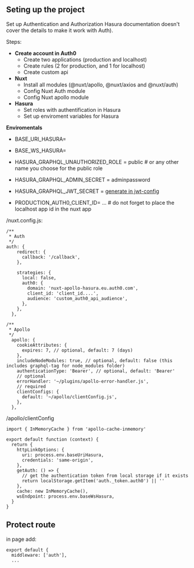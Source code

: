 ## Seting up the project

Set up Authentication and Authorization
Hasura documentation doesn't cover the details to make it work with Auth).

Steps:
- **Create account in Auth0**
  - Create two applications (production and localhost)
  - Create rules (2 for production, and 1 for localhost)
  - Create custom api
- **Nuxt**
  - Install all modules (@nuxt/apollo, @nuxt/axios and @nuxt/auth)
  - Config Nuxt Auth module
  - Config Nuxt apollo module
- **Hasura**
  - Set roles with authentification in Hasura
  - Set up enviroment variables for Hasura

**Enviromentals**
- BASE_URI_HASURA=
- BASE_WS_HASURA=

- HASURA_GRAPHQL_UNAUTHORIZED_ROLE = public # or any other name you choose for the public role
- HASURA_GRAPHQL_ADMIN_SECRET = adminpassword
- HASURA_GRAPHQL_JWT_SECRET = [generate in jwt-config](https://hasura.io/jwt-config)


- PRODUCTION_AUTH0_CLIENT_ID= ...  # do not forget to place the localhost app id in the nuxt app

/nuxt.config.js:
```
/**
 * Auth
 */
auth: {
    redirect: {
      callback: '/callback',
    },

    strategies: {
      local: false,
      auth0: {
        domain: 'nuxt-apollo-hasura.eu.auth0.com',
        client_id: 'client_id....',
        audience: 'custom_auth0_api_audience',
      },
    },
  },
  
/**
 * Apollo
 */
  apollo: {
    cookieAttributes: {
      expires: 7, // optional, default: 7 (days)
    },
    includeNodeModules: true, // optional, default: false (this includes graphql-tag for node_modules folder)
    authenticationType: 'Bearer', // optional, default: 'Bearer'
    // optional
    errorHandler: '~/plugins/apollo-error-handler.js',
    // required
    clientConfigs: {
      default: '~/apollo/clientConfig.js',
    },
  },
```
/apollo/clientConfig
```
import { InMemoryCache } from 'apollo-cache-inmemory'

export default function (context) {
  return {
    httpLinkOptions: {
      uri: process.env.baseUriHasura,
      credentials: 'same-origin',
    },
    getAuth: () => {
      // get the authentication token from local storage if it exists
      return localStorage.getItem('auth._token.auth0') || ''
    },
    cache: new InMemoryCache(),
    wsEndpoint: process.env.baseWsHasura,
  }
}

```

## Protect route
in page add:
```
export default {
  middleware: ['auth'],
  ...
```

